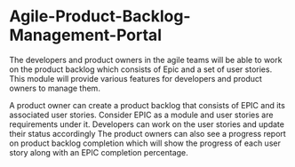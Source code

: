# Agile-Product-Backlog-Management-Portal
The developers and product owners in the agile teams will be able to work on the product backlog which consists of Epic and a set of user stories. This module will provide various features for developers and product owners to manage them.

A product owner can create a product backlog that consists of EPIC and its associated user stories. Consider EPIC as a module and user stories are requirements under it.
Developers can work on the user stories and update their status accordingly
The product owners can also see a progress report on product backlog completion which will show the progress of each user story along with an EPIC completion percentage.
